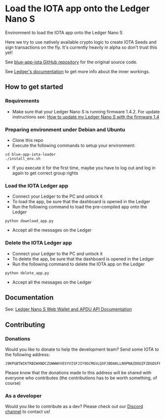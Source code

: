 # Load the IOTA app onto the Ledger Nano S
Environment to load the IOTA app onto the Ledger Nano S

Here we try to use natively available crypto logic to create IOTA Seeds and sign transactions on the fly. It's currently heavily in alpha so don't trust this yet!

See [blue-app-iota GitHub repository](https://github.com/IOTA-Ledger/blue-app-iota) for the original source code.

See [Ledger's documentation](http://ledger.readthedocs.io) to get more info about the inner workings.

## How to get started

### Requirements

- Make sure that your Ledger Nano S is running firmware 1.4.2.
For update instructions see: [How to update my Ledger Nano S with the firmware 1.4](https://support.ledgerwallet.com/hc/en-us/articles/360001340473-How-to-update-my-Ledger-Nano-S-with-the-firmware-1-4)

### Preparing environment under Debian and Ubuntu 

- Clone this repo
- Execute the following commands to setup your environment:
```
cd blue-app-iota-loader
./install_env.sh
```
- If you execute it for the first time, maybe you have to log out and log in again to get correct group rights

### Load the IOTA Ledger app

- Connect your Ledger to the PC and unlock it
- To load the app, be sure that the dashboard is opened in the Ledger
- Run the following command to load the pre-compiled app onto the Ledger
```
python download_app.py
```
- Accept all the messages on the Ledger

### Delete the IOTA Ledger app

- Connect your Ledger to the PC and unlock it
- To delete the app, be sure that the dashboard is opened in the Ledger
- Run the following command to delete the IOTA app on the Ledger
```
python delete_app.py
```
- Accept all the messages on the Ledger

## Documentation

See: [Ledger Nano S Web Wallet and APDU API Documentation](https://github.com/IOTA-Ledger/blue-app-iota/blob/master/Ledger%20Nano%20S%20Web%20Wallet%20and%20APDU%20API%20Documentation%20and%20implementation.md)

## Contributing

### Donations
Would you like to donate to help the development team? Send some IOTA to the following address:
```
J9KPGBTWIKTRBIWXNDCZUWWWVVESYVISFJIY9GCMGVLQXFJBDAKLLN9PNAZOOUZFZDGDSFPWCTJYILDF9WOEVDQVMY
```
Please know that the donations made to this address will be shared with everyone who contributes (the contributions has to be worth something, of course)

### As a developer
Would you like to contribute as a dev? Please check out our [Discord channel](https://discord.gg/U3qRjZj) to contact us!
